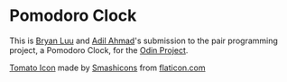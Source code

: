 # Pomodoro Clock
This is [Bryan Luu](https://github.com/bryanluu) and [Adil Ahmad](https://github.com/adilahmad321)'s submission to the pair programming project, a Pomodoro Clock, for the [Odin Project](https://www.theodinproject.com/).

[Tomato Icon](https://www.flaticon.com/free-icon/tomato_135702) made by [Smashicons](https://www.flaticon.com/authors/smashicons) from [flaticon.com](https://www.flaticon.com)